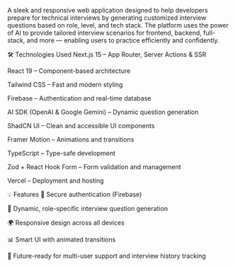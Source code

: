 A sleek and responsive web application designed to help developers prepare for technical interviews by generating customized interview questions based on role, level, and tech stack. The platform uses the power of AI to provide tailored interview scenarios for frontend, backend, full-stack, and more — enabling users to practice efficiently and confidently.



🛠️ Technologies Used
Next.js 15 – App Router, Server Actions & SSR

React 19 – Component-based architecture

Tailwind CSS – Fast and modern styling

Firebase – Authentication and real-time database

AI SDK (OpenAI & Google Gemini) – Dynamic question generation

ShadCN UI – Clean and accessible UI components

Framer Motion – Animations and transitions

TypeScript – Type-safe development

Zod + React Hook Form – Form validation and management

Vercel – Deployment and hosting

💡 Features
🔐 Secure authentication (Firebase)

🧩 Dynamic, role-specific interview question generation

🌍 Responsive design across all devices

📊 Smart UI with animated transitions

💬 Future-ready for multi-user support and interview history tracking
